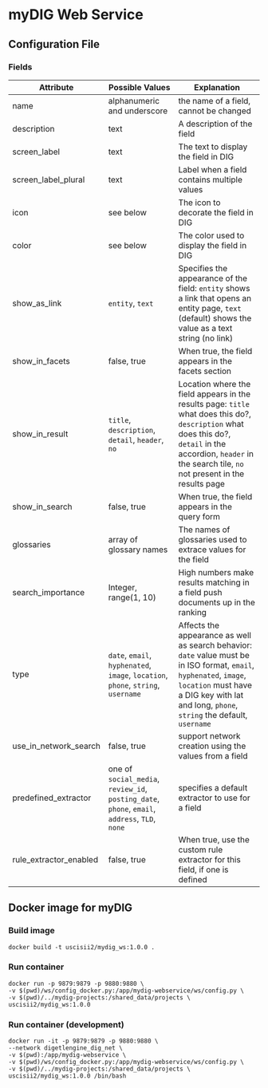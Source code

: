 # myDIG Web Service

## Configuration File

### Fields

| Attribute     | Possible Values | Explanation  |
| ------------- |---------------| -----|
| name          | alphanumeric and underscore | the name of a field, cannot be changed |
| description   | text          |   A description of the field |
| screen_label  | text        | The text to display the field in DIG |
| screen_label_plural | text | Label when a field contains multiple values |
| icon | see below | The icon to decorate the field in DIG |
| color | see below | The color used to display the field in DIG |
| show_as_link | `entity`, `text`| Specifies the appearance of the field: `entity` shows a link that opens an entity page, `text` (default) shows the value as a text string (no link) |
| show_in_facets | false, true | When true, the field appears in the facets section |
| show_in_result | `title`, `description`, `detail`, `header`, `no` | Location where the field appears in the results page: `title` what does this do?, `description` what does this do?, `detail` in the accordion, `header` in the search tile, `no` not present in the results page|
| show_in_search | false, true | When true, the field appears in the query form |
| glossaries | array of glossary names | The names of glossaries used to extrace values for the field |
| search_importance | Integer, range(1, 10) | High numbers make results matching in a field push documents up in the ranking |
| type | `date`, `email`, `hyphenated`, `image`, `location`, `phone`, `string`, `username` | Affects the appearance as well as search behavior: `date` value must be in ISO format, `email`, `hyphenated`, `image`, `location` must have a DIG key with lat and long, `phone`, `string` the default, `username` |
| use_in_network_search | false, true | support network creation using the values from a field |
| predefined_extractor | one of `social_media`, `review_id`, `posting_date`, `phone`, `email`, `address`, `TLD`, `none` | specifies a default extractor to use for a field |
| rule_extractor_enabled | false, true | When true, use the custom rule extractor for this field, if one is defined |


## Docker image for myDIG

### Build image

    docker build -t uscisii2/mydig_ws:1.0.0 .

### Run container

    docker run -p 9879:9879 -p 9880:9880 \
    -v $(pwd)/ws/config_docker.py:/app/mydig-webservice/ws/config.py \
    -v $(pwd)/../mydig-projects:/shared_data/projects \
    uscisii2/mydig_ws:1.0.0
    
### Run container (development)

    docker run -it -p 9879:9879 -p 9880:9880 \
    --network digetlengine_dig_net \
    -v $(pwd):/app/mydig-webservice \
    -v $(pwd)/ws/config_docker.py:/app/mydig-webservice/ws/config.py \
    -v $(pwd)/../mydig-projects:/shared_data/projects \
    uscisii2/mydig_ws:1.0.0 /bin/bash
        
